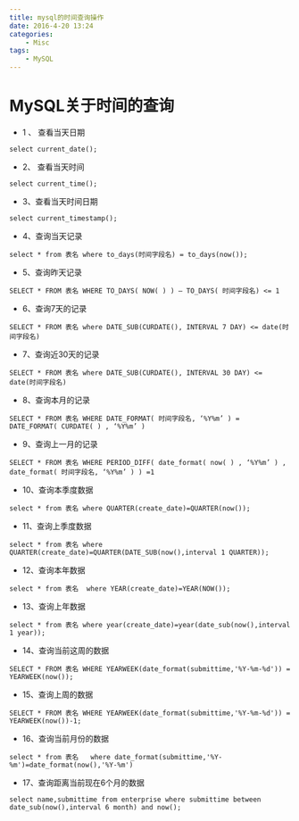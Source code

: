 ```yaml
---
title: mysql的时间查询操作
date: 2016-4-20 13:24
categories:
	- Misc
tags:
	- MySQL
---
```

# MySQL关于时间的查询

* 1 、 查看当天日期
```
select current_date();
```
* 2、 查看当天时间
```
select current_time();
```
* 3、查看当天时间日期
```
select current_timestamp();
```

* 4、查询当天记录
```
select * from 表名 where to_days(时间字段名) = to_days(now());
```

* 5、查询昨天记录
```
SELECT * FROM 表名 WHERE TO_DAYS( NOW( ) ) – TO_DAYS( 时间字段名) <= 1
```

* 6、查询7天的记录
```
SELECT * FROM 表名 where DATE_SUB(CURDATE(), INTERVAL 7 DAY) <= date(时间字段名)
```

* 7、查询近30天的记录
```
SELECT * FROM 表名 where DATE_SUB(CURDATE(), INTERVAL 30 DAY) <= date(时间字段名)
```

* 8、查询本月的记录
```
SELECT * FROM 表名 WHERE DATE_FORMAT( 时间字段名, ‘%Y%m’ ) = DATE_FORMAT( CURDATE( ) , ‘%Y%m’ )
```

* 9、查询上一月的记录
```
SELECT * FROM 表名 WHERE PERIOD_DIFF( date_format( now( ) , ‘%Y%m’ ) , date_format( 时间字段名, ‘%Y%m’ ) ) =1
```

* 10、查询本季度数据
```
select * from 表名 where QUARTER(create_date)=QUARTER(now());
```

* 11、查询上季度数据
```
select * from 表名 where QUARTER(create_date)=QUARTER(DATE_SUB(now(),interval 1 QUARTER));
```

* 12、查询本年数据
```
select * from 表名  where YEAR(create_date)=YEAR(NOW());
```

* 13、查询上年数据
```
select * from 表名 where year(create_date)=year(date_sub(now(),interval 1 year));
```

* 14、查询当前这周的数据

```
SELECT * FROM 表名 WHERE YEARWEEK(date_format(submittime,'%Y-%m-%d')) = YEARWEEK(now());
```

* 15、查询上周的数据

```
SELECT * FROM 表名 WHERE YEARWEEK(date_format(submittime,'%Y-%m-%d')) = YEARWEEK(now())-1;
```

* 16、查询当前月份的数据
```
select * from 表名   where date_format(submittime,'%Y-%m')=date_format(now(),'%Y-%m')
```

* 17、查询距离当前现在6个月的数据
```
select name,submittime from enterprise where submittime between date_sub(now(),interval 6 month) and now();
```
